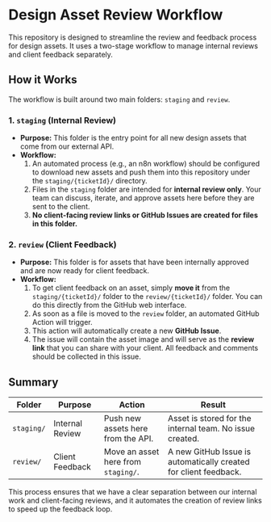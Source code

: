# Design Asset Review Workflow

This repository is designed to streamline the review and feedback process for design assets. It uses a two-stage workflow to manage internal reviews and client feedback separately.

## How it Works

The workflow is built around two main folders: `staging` and `review`.

### 1. `staging` (Internal Review)

*   **Purpose:** This folder is the entry point for all new design assets that come from our external API.
*   **Workflow:**
    1.  An automated process (e.g., an n8n workflow) should be configured to download new assets and push them into this repository under the `staging/{ticketId}/` directory.
    2.  Files in the `staging` folder are intended for **internal review only**. Your team can discuss, iterate, and approve assets here before they are sent to the client.
    3.  **No client-facing review links or GitHub Issues are created for files in this folder.**

### 2. `review` (Client Feedback)

*   **Purpose:** This folder is for assets that have been internally approved and are now ready for client feedback.
*   **Workflow:**
    1.  To get client feedback on an asset, simply **move it** from the `staging/{ticketId}/` folder to the `review/{ticketId}/` folder. You can do this directly from the GitHub web interface.
    2.  As soon as a file is moved to the `review` folder, an automated GitHub Action will trigger.
    3.  This action will automatically create a new **GitHub Issue**.
    4.  The issue will contain the asset image and will serve as the **review link** that you can share with your client. All feedback and comments should be collected in this issue.

## Summary

| Folder | Purpose | Action | Result |
|---|---|---|---|
| `staging/` | Internal Review | Push new assets here from the API. | Asset is stored for the internal team. No issue created. |
| `review/` | Client Feedback | Move an asset here from `staging/`. | A new GitHub Issue is automatically created for client feedback. |

This process ensures that we have a clear separation between our internal work and client-facing reviews, and it automates the creation of review links to speed up the feedback loop.
